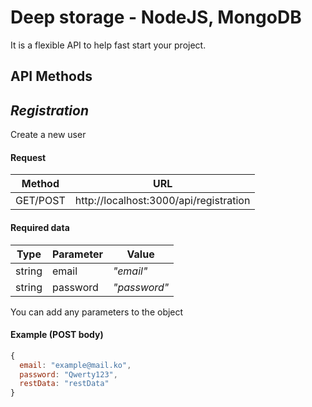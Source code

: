 # Deep storage - NodeJS, MongoDB
It is a flexible API to help fast start your project.

## API Methods



## *Registration*



Create a new user

#### Request
Method | URL
------------ | -------------
GET/POST|http://localhost:3000/api/registration

#### Required data
Type | Parameter | Value
------------ | ------------- | -------------
string | email | *"email"*
string | password | *"password"*
You can add any parameters to the object

#### Example (POST body)

```javascript
{
  email: "example@mail.ko",
  password: "Qwerty123",
  restData: "restData"
}
```
